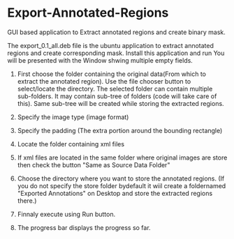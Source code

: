 # Export-Annotated-Regions
GUI based application to Extract annotated regions and create binary mask.

The export_0.1_all.deb file is the ubuntu application to extract annotated regions and create corresponding mask.
Install this application and run
You will be presented with the Window shwing multiple empty fields.

1. First choose the folder containing the original data(From which to extract the annotated region).
Use the file chooser button to select/locate the directory.
The selected folder can contain multiple sub-folders. 
It may contain sub-tree of folders (code will take care of this).
Same sub-tree will be created while storing the extracted regions.

2. Specify the image type (image format)

3. Specify the padding (The extra portion around the bounding rectangle)

4. Locate the folder containing xml files

5. If xml files are located in the same folder where original images are store then check the button "Same as Source Data Folder"

6. Choose the directory where you want to store the annotated regions. (If you do not specify the store folder bydefault it wiil create a foldernamed "Exported Annotations" on Desktop and store the extracted regions there.)

7. Finnaly execute using Run button.

8. The progress bar displays the progress so far.
